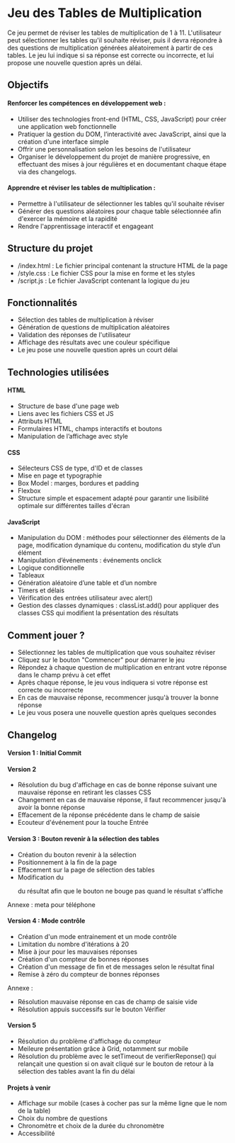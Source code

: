 # Jeu des Tables de Multiplication

Ce jeu permet de réviser les tables de multiplication de 1 à 11. L'utilisateur peut sélectionner les tables qu'il souhaite réviser, puis il devra répondre à des questions de multiplication générées aléatoirement à partir de ces tables. Le jeu lui indique si sa réponse est correcte ou incorrecte, et lui propose une nouvelle question après un délai.

## Objectifs

#### Renforcer les compétences en développement web :
- Utiliser des technologies front-end (HTML, CSS, JavaScript) pour créer une application web fonctionnelle
- Pratiquer la gestion du DOM, l’interactivité avec JavaScript, ainsi que la création d'une interface simple
- Offrir une personnalisation selon les besoins de l'utilisateur
- Organiser le développement du projet de manière progressive, en effectuant des mises à jour régulières et en documentant chaque étape via des changelogs.

#### Apprendre et réviser les tables de multiplication :
- Permettre à l'utilisateur de sélectionner les tables qu'il souhaite réviser
- Générer des questions aléatoires pour chaque table sélectionnée afin d'exercer la mémoire et la rapidité
- Rendre l'apprentissage interactif et engageant

## Structure du projet
- /index.html : Le fichier principal contenant la structure HTML de la page
- /style.css : Le fichier CSS pour la mise en forme et les styles
- /script.js : Le fichier JavaScript contenant la logique du jeu


## Fonctionnalités
- Sélection des tables de multiplication à réviser
- Génération de questions de multiplication aléatoires
- Validation des réponses de l'utilisateur
- Affichage des résultats avec une couleur spécifique
- Le jeu pose une nouvelle question après un court délai

## Technologies utilisées
#### HTML
- Structure de base d'une page web
- Liens avec les fichiers CSS et JS
- Attributs HTML
- Formulaires HTML, champs interactifs et boutons
- Manipulation de l’affichage avec style

#### CSS
- Sélecteurs CSS de type, d'ID et de classes
- Mise en page et typographie
- Box Model : marges, bordures et padding
- Flexbox
- Structure simple et espacement adapté pour garantir une lisibilité optimale sur différentes tailles d'écran

#### JavaScript
- Manipulation du DOM : méthodes pour sélectionner des éléments de la page, modification dynamique du contenu, modification du style d’un élément
- Manipulation d’événements : événements onclick
- Logique conditionnelle
- Tableaux
- Génération aléatoire d’une table et d’un nombre
- Timers et délais
- Vérification des entrées utilisateur avec alert()
- Gestion des classes dynamiques : classList.add() pour appliquer des classes CSS qui modifient la présentation des résultats

## Comment jouer ?
- Sélectionnez les tables de multiplication que vous souhaitez réviser
- Cliquez sur le bouton "Commencer" pour démarrer le jeu
- Répondez à chaque question de multiplication en entrant votre réponse dans le champ prévu à cet effet
- Après chaque réponse, le jeu vous indiquera si votre réponse est correcte ou incorrecte
- En cas de mauvaise réponse, recommencer jusqu'à trouver la bonne réponse
- Le jeu vous posera une nouvelle question après quelques secondes

## Changelog
#### Version 1 : Initial Commit

#### Version 2
- Résolution du bug d'affichage en cas de bonne réponse suivant une mauvaise réponse en retirant les classes CSS
- Changement en cas de mauvaise réponse, il faut recommencer jusqu'à avoir la bonne réponse
- Effacement de la réponse précédente dans le champ de saisie
- Ecouteur d'événement pour la touche Entrée

#### Version 3 : Bouton revenir à la sélection des tables
- Création du bouton revenir à la sélection
- Positionnement à la fin de la page
- Effacement sur la page de sélection des tables
- Modification du <p> du résultat afin que le bouton ne bouge pas quand le résultat s'affiche

Annexe : meta pour téléphone

#### Version 4 : Mode contrôle
- Création d'un mode entrainement et un mode contrôle
- Limitation du nombre d'itérations à 20
- Mise à jour pour les mauvaises réponses
- Création d'un compteur de bonnes réponses
- Création d'un message de fin et de messages selon le résultat final
- Remise à zéro du compteur de bonnes réponses

Annexe :
- Résolution mauvaise réponse en cas de champ de saisie vide
- Résolution appuis successifs sur le bouton Vérifier

#### Version 5
- Résolution du problème d'affichage du compteur
- Meileure présentation grâce à Grid, notamment sur mobile
- Résolution du problème avec le setTimeout de verifierReponse() qui relançait une question si on avait cliqué sur le bouton de retour à la sélection des tables avant la fin du délai

#### Projets à venir
- Affichage sur mobile (cases à cocher pas sur la même ligne que le nom de la table)
- Choix du nombre de questions
- Chronomètre et choix de la durée du chronomètre
- Accessibilité
